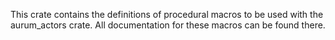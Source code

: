This crate contains the definitions of procedural macros to be used with the aurum_actors crate. All documentation for these macros can be found there.